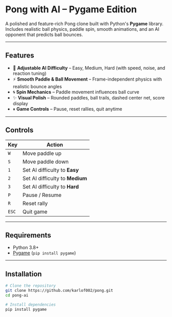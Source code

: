# Pong with AI – Pygame Edition

A polished and feature-rich Pong clone built with Python's **Pygame** library.  
Includes realistic ball physics, paddle spin, smooth animations, and an AI opponent that predicts ball bounces.

---

## Features

- 🎯 **Adjustable AI Difficulty** – Easy, Medium, Hard (with speed, noise, and reaction tuning)
- ⚡ **Smooth Paddle & Ball Movement** – Frame-independent physics with realistic bounce angles
- 🌀 **Spin Mechanics** – Paddle movement influences ball curve
- ✨ **Visual Polish** – Rounded paddles, ball trails, dashed center net, score display
- ⏸ **Game Controls** – Pause, reset rallies, quit anytime

---

## Controls

| Key         | Action |
|-------------|--------|
| `W`         | Move paddle up |
| `S`         | Move paddle down |
| `1`         | Set AI difficulty to **Easy** |
| `2`         | Set AI difficulty to **Medium** |
| `3`         | Set AI difficulty to **Hard** |
| `P`         | Pause / Resume |
| `R`         | Reset rally |
| `ESC`       | Quit game |

---

## Requirements

- Python 3.8+
- [Pygame](https://www.pygame.org/news) (`pip install pygame`)

---

## Installation

```bash
# Clone the repository
git clone https://github.com/karlof002/pong.git
cd pong-ai

# Install dependencies
pip install pygame
